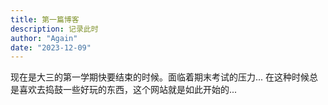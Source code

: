 ```yaml
---
title: 第一篇博客
description: 记录此时
author: "Again"
date: "2023-12-09"
---
```


现在是大三的第一学期快要结束的时候。面临着期末考试的压力...
在这种时候总是喜欢去捣鼓一些好玩的东西，这个网站就是如此开始的...